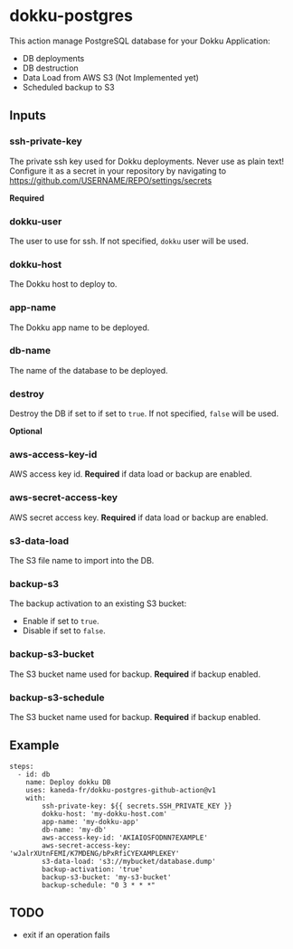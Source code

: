 # dokku-postgres

This action manage PostgreSQL database for your Dokku Application:
* DB deployments
* DB destruction
* Data Load from AWS S3 (Not Implemented yet)
* Scheduled backup to S3

## Inputs

### ssh-private-key

The private ssh key used for Dokku deployments. Never use as plain text! Configure it as a secret in your repository by navigating to https://github.com/USERNAME/REPO/settings/secrets

**Required**

### dokku-user

The user to use for ssh. If not specified, `dokku` user will be used.

### dokku-host

The Dokku host to deploy to.

### app-name

The Dokku app name to be deployed.

### db-name

The name of the database to be deployed.

### destroy

Destroy the DB if set to if set to `true`. If not specified, `false` will be used.

**Optional**

### aws-access-key-id

AWS access key id. **Required** if data load or backup are enabled.

### aws-secret-access-key

AWS secret access key. **Required** if data load or backup are enabled.

### s3-data-load

The S3 file name to import into the DB.

### backup-s3

The backup activation to an existing S3 bucket:
* Enable if set to `true`.
* Disable if set to `false`.

### backup-s3-bucket

The S3 bucket name used for backup. **Required** if backup enabled.

### backup-s3-schedule

The S3 bucket name used for backup. **Required** if backup enabled.

## Example

```
steps:
  - id: db
    name: Deploy dokku DB
    uses: kaneda-fr/dokku-postgres-github-action@v1
    with:
        ssh-private-key: ${{ secrets.SSH_PRIVATE_KEY }}
        dokku-host: 'my-dokku-host.com'
        app-name: 'my-dokku-app'
        db-name: 'my-db'
        aws-access-key-id: 'AKIAIOSFODNN7EXAMPLE'
        aws-secret-access-key: 'wJalrXUtnFEMI/K7MDENG/bPxRfiCYEXAMPLEKEY'
        s3-data-load: 's3://mybucket/database.dump'
        backup-activation: 'true'
        backup-s3-bucket: 'my-s3-bucket'
        backup-schedule: "0 3 * * *"
```
## TODO
* exit if an operation fails
